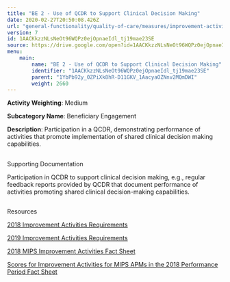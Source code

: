 ```yaml
---
title: "BE 2 - Use of QCDR to Support Clinical Decision Making"
date: 2020-02-27T20:50:08.426Z
url: "general-functionality/quality-of-care/measures/improvement-activities-measures/2018-improvement-activities/be-2-use-of-qcdr-to-support-clinical-decision-making.html"
version: 7
id: 1AACKkzzNLsNeOt96WQPz0ejOpnaeIdl_tj19mae23SE
source: https://drive.google.com/open?id=1AACKkzzNLsNeOt96WQPz0ejOpnaeIdl_tj19mae23SE
menu:
    main:
        name: "BE 2 - Use of QCDR to Support Clinical Decision Making"
        identifier: "1AACKkzzNLsNeOt96WQPz0ejOpnaeIdl_tj19mae23SE"
        parent: "1YbPb92y_0ZPiXk8hR-D11GKV_1AacyaOZNnv2MQmDWI"
        weight: 2660
---
```









**Activity Weighting**: Medium

**Subcategory Name**: Beneficiary Engagement

**Description**: Participation in a QCDR, demonstrating performance of activities that promote implementation of shared clinical decision making capabilities.







## 

Supporting Documentation

Participation in QCDR to support clinical decision making, e.g., regular feedback reports provided by QCDR that document performance of activities promoting shared clinical decision-making capabilities.







## 

Resources

[2018 Improvement Activities Requirements](https://qpp.cms.gov/mips/improvement-activities?py=2018)

[2019 Improvement Activities Requirements](https://qpp.cms.gov/mips/improvement-activities?py=2019)

[2018 MIPS Improvement Activities Fact Sheet](https://qpp.cms.gov/resource/2018%20MIPS%20Improvement%20Activities%20Fact%20Sheet)

[Scores for Improvement Activities for MIPS APMs in the 2018 Performance Period Fact Sheet](https://qpp.cms.gov/resource/2018%20MIPS%20APMs%20improvement%20Activities%20scores%20fact%20sheet)

